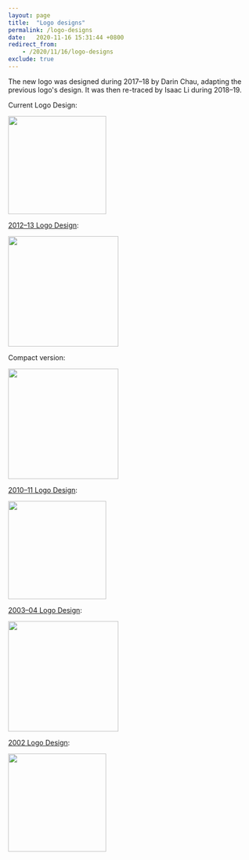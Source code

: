 ```yaml
---
layout: page
title:  "Logo designs"
permalink: /logo-designs
date:   2020-11-16 15:31:44 +0800
redirect_from:
    - /2020/11/16/logo-designs
exclude: true
---
```


The new logo was designed during 2017–18 by Darin Chau, adapting the previous logo's design. It was then re-traced by Isaac Li during 2018–19.

Current Logo Design:

<img src="{{site.url}}/download/Logos/New.jpg"  height="200"> 

[2012–13 Logo Design](https://liveoles.wixsite.com/sjcmathsoc/resources):

<img src="{{site.url}}/download/Logos/2012-13.png"  height="225"> 

Compact version:

<img src="{{site.url}}/download/Logos/Old.jpg"  height="225"> 


[2010–11 Logo Design](https://web.archive.org/web/20120331071748/http://www.sjcsu.com/eca.html):

<img src="{{site.url}}/download/Logos/2010-11.jpg"  height="200"> 


[2003–04 Logo Design](https://web.archive.org/web/20030921071200/http://sjc.edu.hk/~mathsoc/):

<img src="{{site.url}}/download/Logos/Older.jpg"  height="225"> 

[2002 Logo Design]({{site.url}}/images/2002_GnW_Magazine.jpg): 

<img src="{{site.url}}/download/Logos/2002.jpg"  height="200"> 
